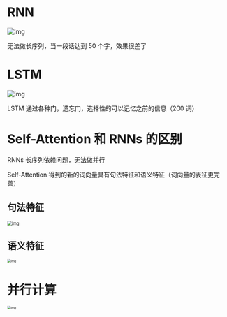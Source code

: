 # RNN

![img](https://imgmd.oss-cn-shanghai.aliyuncs.com/BERT_IMG/RNN-unrolled.png)

无法做长序列，当一段话达到 50 个字，效果很差了

# LSTM

![img](https://imgmd.oss-cn-shanghai.aliyuncs.com/BERT_IMG/LSTM%E6%A8%A1%E5%9E%8B%E7%BB%93%E6%9E%84.jpg)

LSTM 通过各种门，遗忘门，选择性的可以记忆之前的信息（200 词）

# Self-Attention 和 RNNs 的区别

RNNs 长序列依赖问题，无法做并行

Self-Attention 得到的新的词向量具有句法特征和语义特征（词向量的表征更完善）

## 句法特征

<img src="https://imgmd.oss-cn-shanghai.aliyuncs.com/BERT_IMG/self-attention-%E5%A5%BD%E5%A4%841.jpg" alt="img" style="zoom:67%;" />

## 语义特征

<img src="https://imgmd.oss-cn-shanghai.aliyuncs.com/BERT_IMG/self-attention-%E5%A5%BD%E5%A4%842.jpg" alt="img" style="zoom:50%;" />

# 并行计算

<img src="https://imgmd.oss-cn-shanghai.aliyuncs.com/BERT_IMG/qk-softmax.jpg" alt="img" style="zoom:50%;" />